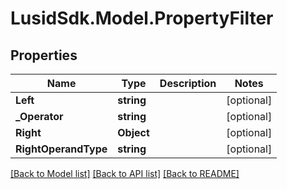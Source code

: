 # LusidSdk.Model.PropertyFilter
## Properties

Name | Type | Description | Notes
------------ | ------------- | ------------- | -------------
**Left** | **string** |  | [optional] 
**_Operator** | **string** |  | [optional] 
**Right** | **Object** |  | [optional] 
**RightOperandType** | **string** |  | [optional] 

[[Back to Model list]](../README.md#documentation-for-models) [[Back to API list]](../README.md#documentation-for-api-endpoints) [[Back to README]](../README.md)

